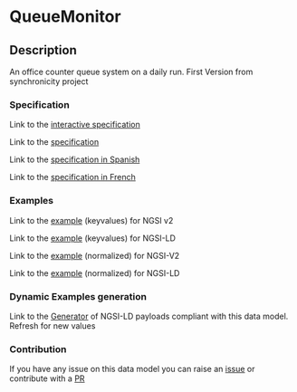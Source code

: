 # QueueMonitor

## Description 

An office counter queue system on a daily run. First Version from synchronicity project
### Specification

Link to the [interactive specification](https://swagger.lab.fiware.org/?url=https://smart-data-models.github.io/dataModel.QueueManagement/QueueMonitor/swagger.yaml)

Link to the [specification](https://smart-data-models.github.io/dataModel.QueueManagement/QueueMonitor/doc/spec.md)

Link to the [specification in Spanish](https://smart-data-models.github.io/dataModel.QueueManagement/QueueMonitor/doc/spec_ES.md)

Link to the [specification in French](https://smart-data-models.github.io/dataModel.QueueManagement/QueueMonitor/doc/spec_FR.md)
### Examples

Link to the [example](https://smart-data-models.github.io/dataModel.QueueManagement/QueueMonitor/examples/example.json) (keyvalues) for NGSI v2

Link to the [example](https://smart-data-models.github.io/dataModel.QueueManagement/QueueMonitor/examples/example.jsonld) (keyvalues) for NGSI-LD

Link to the [example](https://smart-data-models.github.io/dataModel.QueueManagement/QueueMonitor/examples/example-normalized.json) (normalized) for NGSI-V2

Link to the [example](https://smart-data-models.github.io/dataModel.QueueManagement/QueueMonitor/examples/example-normalized.jsonld) (normalized) for NGSI-LD
### Dynamic Examples generation

Link to the [Generator](https://smartdatamodels.org/extra/ngsi-ld_generator_v0.91.php?schemaUrl=https://raw.githubusercontent.com/smart-data-models/dataModel.QueueManagement/master/QueueMonitor/schema.json&email=info@smartdatamodels.org) of NGSI-LD payloads compliant with this data model. Refresh for new values
### Contribution

 If you have any issue on this data model you can raise an [issue](https://github.com/smart-data-models/dataModel.QueueManagement/issues)  or contribute with a [PR](https://github.com/smart-data-models/dataModel.QueueManagement/pulls)